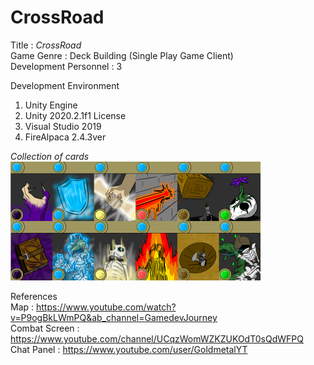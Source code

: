 # CrossRoad

Title : 
_CrossRoad_    
Game Genre : Deck Building (Single Play Game Client)   
Development Personnel : 3    

Development Environment  
1. Unity Engine  
2. Unity 2020.2.1f1 License  
3. Visual Studio 2019
4. FireAlpaca 2.4.3ver 
      

*Collection of cards*  
![CardCollection](https://github.com/Q-holi/CrossRoad/blob/master/img/Collection%20of%20cards.png)  





References  
Map : <https://www.youtube.com/watch?v=P9ogBkLWmPQ&ab_channel=GamedevJourney>  
Combat Screen : <https://www.youtube.com/channel/UCqzWomWZKZUKOdT0sQdWFPQ>  
Chat Panel : <https://www.youtube.com/user/GoldmetalYT>  
